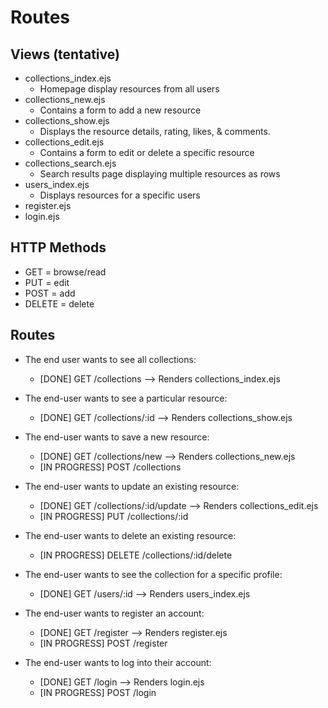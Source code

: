 # Routes

## Views (tentative)

- collections_index.ejs
  - Homepage display resources from all users
- collections_new.ejs
  - Contains a form to add a new resource
- collections_show.ejs
  - Displays the resource details, rating, likes, & comments.
- collections_edit.ejs
  - Contains a form to edit or delete a specific resource
- collections_search.ejs
  - Search results page displaying multiple resources as rows
- users_index.ejs
  - Displays resources for a specific users
- register.ejs
- login.ejs

## HTTP Methods
- GET = browse/read
- PUT = edit
- POST = add
- DELETE = delete

## Routes

* The end user wants to see all collections:
  * [DONE] GET /collections  -->  Renders collections_index.ejs

* The end-user wants to see a particular resource:
  * [DONE] GET /collections/:id  -->  Renders collections_show.ejs

* The end-user wants to save a new resource:
  * [DONE] GET /collections/new  -->  Renders collections_new.ejs
  * [IN PROGRESS] POST /collections

* The end-user wants to update an existing resource:
  * [DONE] GET /collections/:id/update  -->  Renders collections_edit.ejs
  * [IN PROGRESS] PUT /collections/:id

* The end-user wants to delete an existing resource:
  * [IN PROGRESS] DELETE /collections/:id/delete

* The end-user wants to see the collection for a specific profile:
  * [DONE] GET /users/:id  -->  Renders users_index.ejs

* The end-user wants to register an account:
  * [DONE] GET /register  -->  Renders register.ejs
  * [IN PROGRESS] POST /register

* The end-user wants to log into their account:
  * [DONE] GET /login  -->  Renders login.ejs
  * [IN PROGRESS] POST /login

